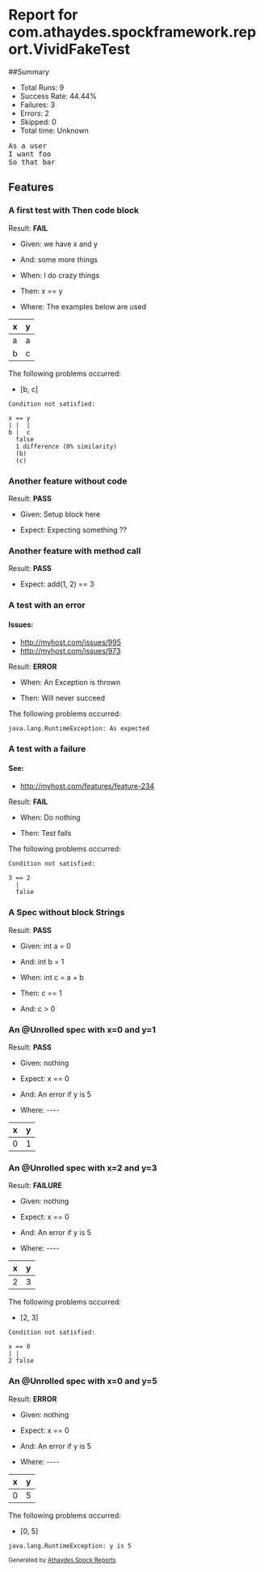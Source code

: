 # Report for com.athaydes.spockframework.report.VividFakeTest

##Summary

* Total Runs: 9
* Success Rate: 44.44%
* Failures: 3
* Errors:   2
* Skipped:  0
* Total time: Unknown

<pre>
As a user
I want foo
So that bar
</pre>

## Features

### A first test with Then code block

Result: **FAIL**

* Given: we have x and y

* And: some more things

* When: I do crazy things

* Then: x == y

* Where: The examples below are used

 | x | y |
 |---|---|
 | a | a | (PASS)
 | b | c | (FAIL)

The following problems occurred:

* [b, c]
```
Condition not satisfied:

x == y
| |  |
b |  c
  false
  1 difference (0% similarity)
  (b)
  (c)

```

### Another feature without code

Result: **PASS**

* Given: Setup block here

* Expect: Expecting something ??

### Another feature with method call

Result: **PASS**

* Expect: add(1, 2) == 3

### A test with an error

#### Issues:

* http://myhost.com/issues/995
* http://myhost.com/issues/973

Result: **ERROR**

* When: An Exception is thrown

* Then: Will never succeed

The following problems occurred:

```
java.lang.RuntimeException: As expected
```

### A test with a failure

#### See:

* http://myhost.com/features/feature-234

Result: **FAIL**

* When: Do nothing

* Then: Test fails

The following problems occurred:

```
Condition not satisfied:

3 == 2
  |
  false

```

### A Spec without block Strings

Result: **PASS**

* Given: int a = 0

* And: int b = 1

* When: int c = a + b

* Then: c == 1

* And: c > 0

### An @Unrolled spec with x=0 and y=1

Result: **PASS**

* Given: nothing

* Expect: x == 0

* And: An error if y is 5

* Where: ----

 | x | y |
 |---|---|
 | 0 | 1 | (PASS)

### An @Unrolled spec with x=2 and y=3

Result: **FAILURE**

* Given: nothing

* Expect: x == 0

* And: An error if y is 5

* Where: ----

 | x | y |
 |---|---|
 | 2 | 3 | (FAIL)

The following problems occurred:

* [2, 3]
```
Condition not satisfied:

x == 0
| |
2 false

```

### An @Unrolled spec with x=0 and y=5

Result: **ERROR**

* Given: nothing

* Expect: x == 0

* And: An error if y is 5

* Where: ----

 | x | y |
 |---|---|
 | 0 | 5 | (FAIL)

The following problems occurred:

* [0, 5]
```
java.lang.RuntimeException: y is 5
```


<small>Generated by <a href="https://github.com/renatoathaydes/spock-reports">Athaydes Spock Reports</a></small>